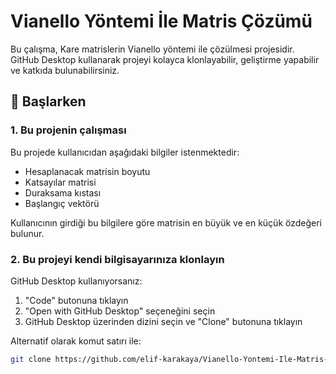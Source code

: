 # Vianello Yöntemi İle Matris Çözümü

Bu çalışma, Kare matrislerin Vianello  yöntemi ile çözülmesi projesidir. GitHub Desktop kullanarak projeyi kolayca klonlayabilir, geliştirme yapabilir ve katkıda bulunabilirsiniz.

## 🚀 Başlarken

### 1. Bu projenin çalışması

Bu projede kullanıcıdan aşağıdaki bilgiler istenmektedir:

* Hesaplanacak matrisin boyutu
* Katsayılar matrisi
* Duraksama kıstası
* Başlangıç vektörü

Kullanıcının girdiği bu bilgilere göre matrisin en büyük ve en küçük özdeğeri bulunur.

### 2. Bu projeyi kendi bilgisayarınıza klonlayın

GitHub Desktop kullanıyorsanız:

1. "Code" butonuna tıklayın
2. "Open with GitHub Desktop" seçeneğini seçin
3. GitHub Desktop üzerinden dizini seçin ve "Clone" butonuna tıklayın

Alternatif olarak komut satırı ile:

```bash
git clone https://github.com/elif-karakaya/Vianello-Yontemi-Ile-Matris-Cozumu.git

